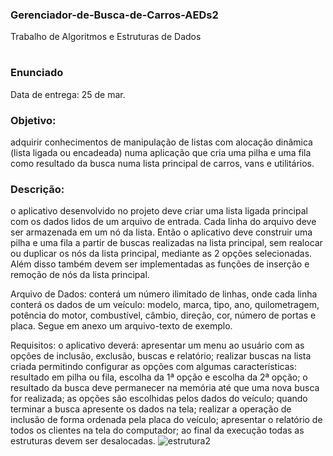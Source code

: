  ### Gerenciador-de-Busca-de-Carros-AEDs2
Trabalho de Algoritmos e Estruturas de Dados

#
### Enunciado
Data de entrega: 25 de mar.

### Objetivo:

adquirir conhecimentos de manipulação de listas com alocação dinâmica (lista ligada ou encadeada) numa aplicação que cria uma pilha e uma fila como resultado da busca numa lista principal de carros, vans e utilitários.

### Descrição:

o aplicativo desenvolvido no projeto deve criar uma lista ligada principal com os dados lidos de um arquivo de entrada. Cada linha do arquivo deve ser armazenada em um nó da lista. Então o aplicativo deve construir uma pilha e uma fila a partir de buscas realizadas na lista principal, sem realocar ou duplicar os nós da lista principal, mediante as 2 opções selecionadas. Além disso também devem ser implementadas as funções de inserção e remoção de nós da lista principal.

Arquivo de Dados: conterá um número ilimitado de linhas, onde cada linha conterá os dados de um veículo: modelo, marca, tipo, ano, quilometragem, potência do motor, combustível, câmbio, direção, cor, número de portas e placa. Segue em anexo um arquivo-texto de exemplo.

Requisitos:
o aplicativo deverá:
apresentar um menu ao usuário com as opções de inclusão, exclusão, buscas e relatório;
realizar buscas na lista criada permitindo configurar as opções com algumas características: resultado em pilha ou fila, escolha da 1ª opção e escolha da 2ª opção;
o resultado da busca deve permanecer na memória até que uma nova busca for realizada;
as opções são escolhidas pelos dados do veículo;
quando terminar a busca apresente os dados na tela;
realizar a operação de inclusão de forma ordenada pela placa do veículo;
apresentar o relatório de todos os clientes na tela do computador;
ao final da execução todas as estruturas devem ser desalocadas.
![estrutura2](https://user-images.githubusercontent.com/61283617/159601892-6a4ed160-7e6a-4ac5-b23e-2557d0dd15b1.png)
